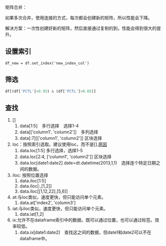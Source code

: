 矩阵合并：

如果多次合并，使用连接的方式，每次都会创建新的矩阵，所以性能会下降。

解决方案：一次性创建好新的矩阵，然后直接通过复制的到，性能会得到很大的提升。

## 设置索引

`df_new = df.set_index('new_index_col')`



## 筛选

```python
df[(df['PCTL']<0.95) & (df['PCTL']>0.05)]
```



## 查找

1. []
   1. data[1:5]　多行选择　选择1-4
   2. data[['column1', 'column2']]　多列选择
   3. data[:7][['column1', 'column2'\]\] 区块选择
2. loc：按照索引选取。建议使用loc，而不是[].[原因](http://pandas.pydata.org/pandas-docs/stable/indexing.html#indexing-view-versus-copy)
   1. data.loc[1:5] 多行选择，选择1-5
   2. data.loc[2:4, ['column1', 'column2']] 区块选择
   3. data.loc[date1:date2] date=dt.datetime(2013,1,1)　选择连个特定日期之间的数据。
3. iloc: 按照位置选择
   1. data.iloc[1:5]
   2. data.iloc[:,[1,2]]
   3. data.iloc[[1,12,22],[5,6]]
4. at:与loc类似，速度更快，但只能访问单个元素。
   1. data.at['index2', 'column3']
5. iat:与iloc类似，速度更快，但只能访问单个元素。
   1. data.iat[1,2\]
6. ix:允许不在dataframe索引中的数据。既可以通过位置，也可以通过标签。效率较低。
   1. data.ix[date1:date2]　查找这之间的数据，但date1和date2可以不在dataframe中。

